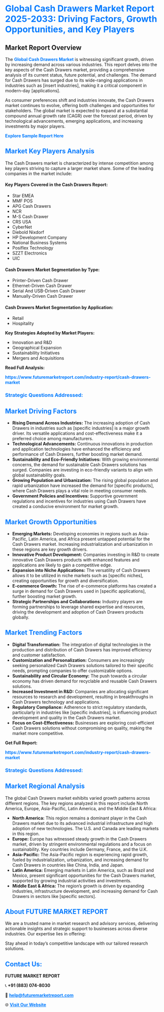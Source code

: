 <h1 style="color: #007BFF;">Global Cash Drawers Market Report 2025-2033: Driving Factors, Growth Opportunities, and Key Players</h1>

<section id="overview">
<h2>Market Report Overview</h2>
<p>The <a href="https://www.futuremarketreport.com/industry-report/cash-drawers-market" style="color: #007BFF; text-decoration: none;"><strong>Global Cash Drawers Market</strong></a> is witnessing significant growth, driven by increasing demand across various industries. This report delves into the key aspects of the Cash Drawers market, providing a comprehensive analysis of its current status, future potential, and challenges. The demand for Cash Drawers has surged due to its wide-ranging applications in industries such as [insert industries], making it a critical component in modern-day [applications].</p>
<p>As consumer preferences shift and industries innovate, the Cash Drawers market continues to evolve, offering both challenges and opportunities for stakeholders. The global market is expected to expand at a substantial compound annual growth rate (CAGR) over the forecast period, driven by technological advancements, emerging applications, and increasing investments by major players.</p>
</section>

<section id="overview">
<p><a href="https://www.futuremarketreport.com/request-sample/reportId=58615" style="color: #007BFF; text-decoration: none;"><strong>Explore Sample Report Here</strong></a></p>
</section>

<section id="key-players">
<h2 style="color: #007BFF;">Market Key Players Analysis</h2>
<p>The Cash Drawers market is characterized by intense competition among key players striving to capture a larger market share. Some of the leading companies in the market include:</p>
<h4>Key Players Covered in the Cash Drawers Report:</h4>
<ul><li>Star EMEA</li><li>MMF POS</li><li>APG Cash Drawers</li><li>NCR</li><li>M-S Cash Drawer</li><li>CRS USA</li><li>CyberNet</li><li>Diebold Nixdorf</li><li>HP Development Company</li><li>National Business Systems</li><li>Posiflex Technology</li><li>SZZT Electronics</li><li>UIC</li></ul>
<h4>Cash Drawers Market Segmentation by Type:</h4>
<ul><li>Printer-Driven Cash Drawer</li><li>Ethernet-Driven Cash Drawer</li><li>Serial And USB-Driven Cash Drawer</li><li>Manually-Driven Cash Drawer</li></ul>

<h4>Cash Drawers Market Segmentation by Application:</h4>
<ul><li>Retail</li><li>Hospitality</li></ul>
<p><strong>Key Strategies Adopted by Market Players:</strong></p>
<ul>
<li>Innovation and R&D</li>
<li>Geographical Expansion</li>
<li>Sustainability Initiatives</li>
<li>Mergers and Acquisitions</li>
</ul>
</section>

<section>
<p><strong>Read Full Analysis: </strong></p><a href="https://www.futuremarketreport.com/industry-report/cash-drawers-market" style="color: #007BFF; text-decoration: none;"><strong>https://www.futuremarketreport.com/industry-report/cash-drawers-market</strong></a>
<h3 style="color: #007BFF;">Strategic Questions Addressed:</h3>
</section>

<section id="driving-factors">
<h2 style="color: #007BFF;">Market Driving Factors</h2>
<ul>
<li><strong>Rising Demand Across Industries:</strong> The increasing adoption of Cash Drawers in industries such as [specific industries] is a major growth driver. Its versatile applications and cost-effectiveness make it a preferred choice among manufacturers.</li>
<li><strong>Technological Advancements:</strong> Continuous innovations in production and application technologies have enhanced the efficiency and performance of Cash Drawers, further boosting market demand.</li>
<li><strong>Sustainability and Eco-Friendly Initiatives:</strong> With growing environmental concerns, the demand for sustainable Cash Drawers solutions has surged. Companies are investing in eco-friendly variants to align with global sustainability goals.</li>
<li><strong>Growing Population and Urbanization:</strong> The rising global population and rapid urbanization have increased the demand for [specific products], where Cash Drawers plays a vital role in meeting consumer needs.</li>
<li><strong>Government Policies and Incentives:</strong> Supportive government regulations and incentives for industries using Cash Drawers have created a conducive environment for market growth.</li>
</ul>
</section>

<section id="growth-opportunities">
<h2 style="color: #007BFF;">Market Growth Opportunities</h2>
<ul>
<li><strong>Emerging Markets:</strong> Developing economies in regions such as Asia-Pacific, Latin America, and Africa present untapped potential for the Cash Drawers market. Increasing industrialization and urbanization in these regions are key growth drivers.</li>
<li><strong>Innovative Product Development:</strong> Companies investing in R&D to create innovative Cash Drawers products with enhanced features and applications are likely to gain a competitive edge.</li>
<li><strong>Expansion into Niche Applications:</strong> The versatility of Cash Drawers allows it to be utilized in niche markets such as [specific niches], creating opportunities for growth and diversification.</li>
<li><strong>E-commerce Growth:</strong> The rise of e-commerce platforms has created a surge in demand for Cash Drawers used in [specific applications], further boosting market growth.</li>
<li><strong>Strategic Partnerships and Collaborations:</strong> Industry players are forming partnerships to leverage shared expertise and resources, driving the development and adoption of Cash Drawers products globally.</li>
</ul>
</section>

<section id="trending-factors">
<h2 style="color: #007BFF;">Market Trending Factors</h2>
<ul>
<li><strong>Digital Transformation:</strong> The integration of digital technologies in the production and distribution of Cash Drawers has improved efficiency and customer satisfaction.</li>
<li><strong>Customization and Personalization:</strong> Consumers are increasingly seeking personalized Cash Drawers solutions tailored to their specific needs, prompting companies to offer customizable options.</li>
<li><strong>Sustainability and Circular Economy:</strong> The push towards a circular economy has driven demand for recyclable and reusable Cash Drawers solutions.</li>
<li><strong>Increased Investment in R&D:</strong> Companies are allocating significant resources to research and development, resulting in breakthroughs in Cash Drawers technology and applications.</li>
<li><strong>Regulatory Compliance:</strong> Adherence to strict regulatory standards, particularly in industries like [specific industries], is influencing product development and quality in the Cash Drawers market.</li>
<li><strong>Focus on Cost-Effectiveness:</strong> Businesses are exploring cost-efficient Cash Drawers solutions without compromising on quality, making the market more competitive.</li>
</ul>
</section>

<section>
<p><strong>Get Full Report: </strong></p><a href="https://www.futuremarketreport.com/industry-report/cash-drawers-market" style="color: #007BFF; text-decoration: none;"><strong>https://www.futuremarketreport.com/industry-report/cash-drawers-market</strong></a>
<h3 style="color: #007BFF;">Strategic Questions Addressed:</h3>
</section>


<section id="regional-analysis">
<h2 style="color: #007BFF;">Market Regional Analysis</h2>
<p>The global Cash Drawers market exhibits varied growth patterns across different regions. The key regions analyzed in this report include North America, Europe, Asia-Pacific, Latin America, and the Middle East & Africa:</p>
<ul>
<li><strong>North America:</strong> This region remains a dominant player in the Cash Drawers market due to its advanced industrial infrastructure and high adoption of new technologies. The U.S. and Canada are leading markets in this region.</li>
<li><strong>Europe:</strong> Europe has witnessed steady growth in the Cash Drawers market, driven by stringent environmental regulations and a focus on sustainability. Key countries include Germany, France, and the U.K.</li>
<li><strong>Asia-Pacific:</strong> The Asia-Pacific region is experiencing rapid growth, fueled by industrialization, urbanization, and increasing demand for Cash Drawers in countries like China, India, and Japan.</li>
<li><strong>Latin America:</strong> Emerging markets in Latin America, such as Brazil and Mexico, present significant opportunities for the Cash Drawers market, supported by growing industrial activities and investments.</li>
<li><strong>Middle East & Africa:</strong> The region’s growth is driven by expanding industries, infrastructure development, and increasing demand for Cash Drawers in sectors like [specific sectors].</li>
</ul>
</section>

<footer>
<h2 style="color: #007BFF;">About FUTURE MARKET REPORT</h2>
<p>We are a trusted name in market research and advisory services, delivering actionable insights and strategic support to businesses across diverse industries. Our expertise lies in offering:</p>

<p>Stay ahead in today’s competitive landscape with our tailored research solutions.</p>

<h2 style="color: #007BFF;">Contact Us:</h2>
<p><strong>FUTURE MARKET REPORT</strong></p>
<p>📞 <strong>+91 (883) 074-8030</strong></p>
<p>📧 <strong><a href="mailto:help@futuremarketreport.com" style="color: #007BFF;">help@futuremarketreport.com</a></strong></p>
<p>🌐 <strong><a href="https://www.futuremarketreport.com/" style="color: #007BFF;">Visit Our Website</a></strong></p>
</footer>